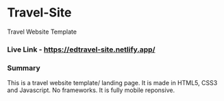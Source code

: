 # Travel-Site
Travel Website Template

### Live Link - https://edtravel-site.netlify.app/

### Summary
This is a travel website template/ landing page. It is made in HTML5, CSS3 and Javascript. No frameworks. It is fully mobile reponsive.
